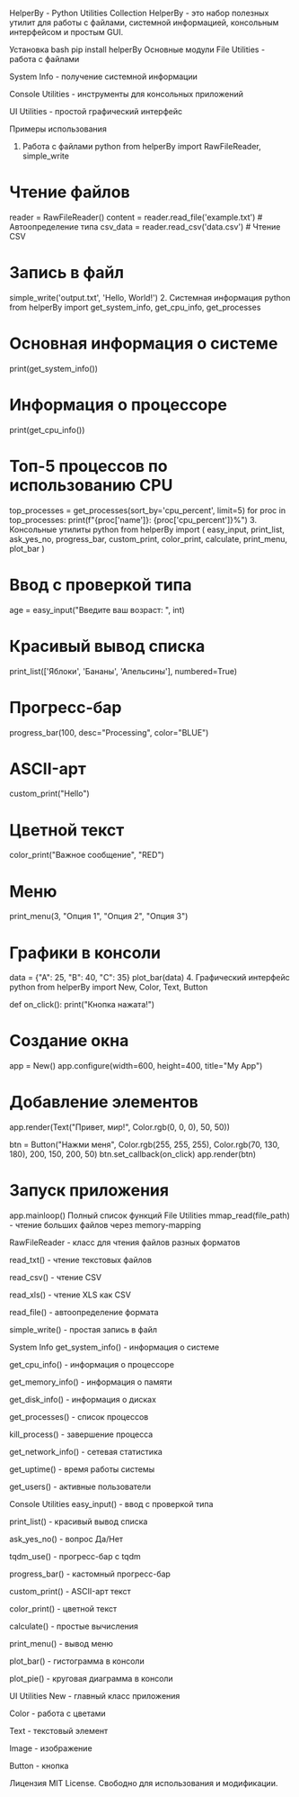 HelperBy - Python Utilities Collection
HelperBy - это набор полезных утилит для работы с файлами, системной информацией, консольным интерфейсом и простым GUI.

Установка
bash
pip install helperBy
Основные модули
File Utilities - работа с файлами

System Info - получение системной информации

Console Utilities - инструменты для консольных приложений

UI Utilities - простой графический интерфейс

Примеры использования
1. Работа с файлами
python
from helperBy import RawFileReader, simple_write

# Чтение файлов
reader = RawFileReader()
content = reader.read_file('example.txt')  # Автоопределение типа
csv_data = reader.read_csv('data.csv')  # Чтение CSV

# Запись в файл
simple_write('output.txt', 'Hello, World!')
2. Системная информация
python
from helperBy import get_system_info, get_cpu_info, get_processes

# Основная информация о системе
print(get_system_info())

# Информация о процессоре
print(get_cpu_info())

# Топ-5 процессов по использованию CPU
top_processes = get_processes(sort_by='cpu_percent', limit=5)
for proc in top_processes:
    print(f"{proc['name']}: {proc['cpu_percent']}%")
3. Консольные утилиты
python
from helperBy import (
    easy_input, print_list, ask_yes_no,
    progress_bar, custom_print, color_print,
    calculate, print_menu, plot_bar
)

# Ввод с проверкой типа
age = easy_input("Введите ваш возраст: ", int)

# Красивый вывод списка
print_list(['Яблоки', 'Бананы', 'Апельсины'], numbered=True)

# Прогресс-бар
progress_bar(100, desc="Processing", color="BLUE")

# ASCII-арт
custom_print("Hello")

# Цветной текст
color_print("Важное сообщение", "RED")

# Меню
print_menu(3, "Опция 1", "Опция 2", "Опция 3")

# Графики в консоли
data = {"A": 25, "B": 40, "C": 35}
plot_bar(data)
4. Графический интерфейс
python
from helperBy import New, Color, Text, Button

def on_click():
    print("Кнопка нажата!")

# Создание окна
app = New()
app.configure(width=600, height=400, title="My App")

# Добавление элементов
app.render(Text("Привет, мир!", Color.rgb(0, 0, 0), 50, 50))

btn = Button("Нажми меня", Color.rgb(255, 255, 255), 
             Color.rgb(70, 130, 180), 200, 150, 200, 50)
btn.set_callback(on_click)
app.render(btn)

# Запуск приложения
app.mainloop()
Полный список функций
File Utilities
mmap_read(file_path) - чтение больших файлов через memory-mapping

RawFileReader - класс для чтения файлов разных форматов

read_txt() - чтение текстовых файлов

read_csv() - чтение CSV

read_xls() - чтение XLS как CSV

read_file() - автоопределение формата

simple_write() - простая запись в файл

System Info
get_system_info() - информация о системе

get_cpu_info() - информация о процессоре

get_memory_info() - информация о памяти

get_disk_info() - информация о дисках

get_processes() - список процессов

kill_process() - завершение процесса

get_network_info() - сетевая статистика

get_uptime() - время работы системы

get_users() - активные пользователи

Console Utilities
easy_input() - ввод с проверкой типа

print_list() - красивый вывод списка

ask_yes_no() - вопрос Да/Нет

tqdm_use() - прогресс-бар с tqdm

progress_bar() - кастомный прогресс-бар

custom_print() - ASCII-арт текст

color_print() - цветной текст

calculate() - простые вычисления

print_menu() - вывод меню

plot_bar() - гистограмма в консоли

plot_pie() - круговая диаграмма в консоли

UI Utilities
New - главный класс приложения

Color - работа с цветами

Text - текстовый элемент

Image - изображение

Button - кнопка

Лицензия
MIT License. Свободно для использования и модификации.

